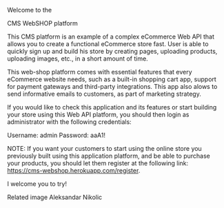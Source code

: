 Welcome to the

CMS WebSHOP platform
 

This CMS platform is an example of a complex eCommerce Web API that allows you to create a functional eCommerce store fast. User is able to quickly sign up and build his store by creating pages, uploading products, uploading images, etc., in a short amount of time.

This web-shop platform comes with essential features that every eCommerce website needs, such as a built-in shopping cart app, support for payment gateways and third-party integrations. This app also alows to send informative emails to customers, as part of marketing strategy.

If you would like to check this application and its features or start building your store using this Web API platform, you should then login as administrator with the following credentials:

Username: admin
Password: aaA1!

NOTE: 
If you want your customers to start using the online store you previously built using this application platform, and be able to purchase your products, you should let them register at the following link: https://cms-webshop.herokuapp.com/register.

I welcome you to try!

Related image
Aleksandar Nikolic
